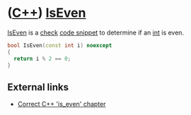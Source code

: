 # ([C++](Cpp.md)) [IsEven](CppIsEven.md)

[IsEven](CppIsEven.md) is a [check](CppCheck.md) [code snippet](CppCodeSnippets.md) to determine
if an [int](CppInt.md) is even.

```c++
bool IsEven(const int i) noexcept
{
  return i % 2 == 0;
}
```

## External links

 * [Correct C++ 'is_even' chapter](https://github.com/richelbilderbeek/correct_cpp_is_even)
